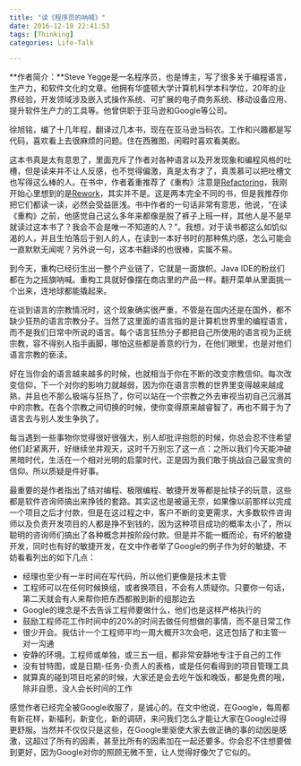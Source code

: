 ```yaml
---
title: "读《程序员的呐喊》"
date: 2016-12-10 22:41:53
tags: [Thinking]
categories: Life-Talk

---
```



**作者简介：**Steve Yegge是一名程序员，也是博主，写了很多关于编程语言，生产力，和软件文化的文章。他拥有华盛顿大学计算机科学本科学位，20年的业界经验，开发领域涉及嵌入式操作系统、可扩展的电子商务系统、移动设备应用、提升软件生产力的工具等。他曾供职于亚马逊和Google等公司。

徐旭铭，编了十几年程，翻译过几本书，现在在亚马逊当码农。工作和兴趣都是写代码，喜欢看上去很麻烦的问题。住在西雅图，闲暇时喜欢看美剧。

这本书真是太有意思了，里面充斥了作者对各种语言以及开发现象和编程风格的吐槽，但是读来并不让人反感，也不觉得偏激，真是太有才了，真羡慕可以把吐槽文也写得这么棒的人。在书中，作者着重推荐了《重构》注意是[Refactoring](https://book.douban.com/subject/1229923/)，我刚开始心里想到的是[Rework](https://book.douban.com/subject/5320866/)，其实并不是。这是两本完全不同的书，但是我推荐你把它们都读一读，必然会受益匪浅。书中作者的一句话非常有意思，他说，“在读《重构》之前，他感觉自己这么多年来都像是脱了裤子上班一样，其他人是不是早就读过这本书了？我会不会是唯一不知道的人？”。我想，对于读书都这么如饥似渴的人，并且生怕落后于别人的人，在读到一本好书时的那种焦灼感，怎么可能会一直默默无闻呢？另外说一句，这本书翻译的也很棒，实属不易。

到今天，重构已经衍生出一整个产业链了，它就是一面旗帜。Java IDE的粉丝们都在为之摇旗呐喊。重构工具就好像摆在商店里的产品一样。翻开菜单从里面挑一个出来，连地球都能撬起来。

在谈到语言的宗教情况时，这个现象确实很严重，不管是在国内还是在国外，都不缺少狂热的语言宗教分子。当然了这里面的语言指的是计算机世界里的编程语言，而不是我们日常中所说的语言。每个语言狂热分子都把自己所使用的语言视为正统宗教，容不得别人指手画脚，哪怕这些都是善意的行为，在他们眼里，也是对他们语言宗教的亵渎。

好在当你会的语言越来越多的时候，也就相当于你在不断的改变宗教信仰。每次改变信仰，下一个对你的影响力就越弱，因为你在语言宗教的世界里变得越来越成熟，并且也不那么极端与狂热了，你可以站在一个宗教之外去审视当初自己沉溺其中的宗教。在各个宗教之间切换的时候，使你变得原来越睿智了，再也不屑于为了语言去与别人发生争执了。

每当遇到一些事物你觉得很好很强大，别人却批评抱怨的时候，你总会忍不住希望他们赶紧离开，好继续坐井观天，这时千万别忘了这一点：之所以我们今天能冲破黑暗时代，生活在一个相对光明的启蒙时代，正是因为我们敢于挑战自己最宝贵的信仰。所以质疑是件好事。

最重要的是作者指出了结对编程、极限编程、敏捷开发等都是扯犊子的玩意，这些都是软件咨询师搞出来挣钱的套路。其实这也是被逼无奈，如果像以前那样以完成一个项目之后才付款，但是在这过程之中，客户不断的变更需求，大多数软件咨询师以及负责开发项目的人都是挣不到钱的，因为这种项目成功的概率太小了，所以聪明的咨询师们搞出了各种概念并按阶段付款。但是并不能一概而论，有坏的敏捷开发，同时也有好的敏捷开发，在文中作者举了Google的例子作为好的敏捷，不妨看看列出的如下几点：
- 经理也至少有一半时间在写代码，所以他们更像是技术主管
- 工程师可以在任何时候换组，或者换项目，不会有人质疑你。只要你一句话，第二天就会有人来帮你把东西都搬到新的组那边去
- Google的理念是不去告诉工程师要做什么，他们也是这样严格执行的
- 鼓励工程师花工作时间中的20%的时间去做任何想做的事情，而不是日常工作
- 很少开会。我估计一个工程师平均一周大概开3次会吧，这还包括了和主管一对一沟通
- 安静的环境。工程师或单独，或三五一组，都非常安静地专注于自己的工作
- 没有甘特图，或是日期-任务-负责人的表格，或是任何看得到的项目管理工具
- 就算真的碰到项目吃紧的时候，大家还是会去吃午饭和晚饭，都是免费的哦，除非自愿，没人会长时间的工作

感觉作者已经完全被Google收服了，是诚心的。在文中他说，在Google，每周都有新花样，新福利，新变化，新的调研，来问我们怎么才能让大家在Google过得更舒服。当然并不仅仅只是这些，在Google里驱使大家去做正确的事的动因是感激，这超过了所有的因素，甚至比所有的因素加在一起还要多。你会忍不住想要做到更好，因为Google对你的照顾无微不至，让人觉得好像欠了它似的。